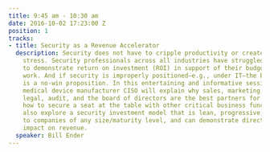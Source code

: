 ```yaml
---
title: 9:45 am - 10:30 am
date: 2016-10-02 17:23:00 Z
position: 1
tracks:
- title: Security as a Revenue Accelerator
  description: Security does not have to cripple productivity or create financial
    stress. Security professionals across all industries have struggled for years
    to demonstrate return on investment (ROI) in support of their budgets. It doesn’t
    work. And if security is improperly positioned—e.g., under IT—the budgeting struggle
    is a no-win proposition. In this entertaining and informative session, a former
    medical device manufacturer CISO will explain why sales, marketing, customer service,
    legal, audit, and the board of directors are the best partners for security and
    how to secure a seat at the table with other critical business functions. We will
    also explore a security investment model that is lean, progressive, adaptable
    to companies of any size/maturity level, and can demonstrate direct, positive
    impact on revenue.
  speaker: Bill Ender
---
```


